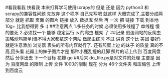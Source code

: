 #看我看我  快看我
本来打算学习使用scrapy的 但是   还是 因为   python3  和 scrapy的兼容性问题   先放弃  这个程序  自己先写吧   就这样
大概完成了,主要分成两部分  就是 抓取 页面 的图片 链接   放入 数据库  然后  再 一次  把 链接  下载 到本地  10g+  比我想得要 多  :)
##注意两点 
    1.多任务的时候 必须使用多线程了   单线程  慢的要死
    2.必须找一个  能够 稳定运行 js 的爬虫 框架 了
##记录
    煎蛋网站的反爬虫策略炒鸡简单(怪不得大家都拿这个网站 做爬虫练习  不过 讲真  这个比 美团 要好)  就是注意添加 浏览器 表头的所有内容就行了.
    还有煎蛋上边 的妹子 的质量  真的不高,回头看  花瓣上的妹子图片才是 那种小鹿乱撞的赶脚
    照片的话上传到  百度网盘  然后   分享出去 
    下一个目标  花瓣   go
##后来
    do_file.py是对文件的处理 主要是 因为 百度网盘 的限制   上传 文件 1000的限制   现在 分为  46个文件夹  和压缩包   上传到百度云